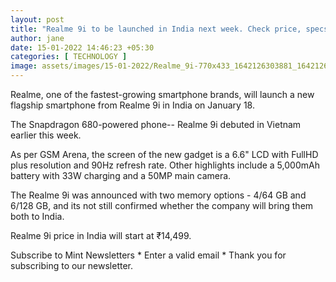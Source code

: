 ```yaml
---
layout: post
title: "Realme 9i to be launched in India next week. Check price, specs"
author: jane 
date: 15-01-2022 14:46:23 +05:30 
categories: [ TECHNOLOGY ] 
image: assets/images/15-01-2022/Realme_9i-770x433_1642126303881_1642126307433.webp
---
```

Realme, one of the fastest-growing smartphone brands, will launch a new flagship smartphone from Realme 9i in India on January 18.

The Snapdragon 680-powered phone-- Realme 9i debuted in Vietnam earlier this week.

As per GSM Arena, the screen of the new gadget is a 6.6" LCD with FullHD plus resolution and 90Hz refresh rate. Other highlights include a 5,000mAh battery with 33W charging and a 50MP main camera.

The Realme 9i was announced with two memory options - 4/64 GB and 6/128 GB, and its not still confirmed whether the company will bring them both to India.

Realme 9i price in India will start at ₹14,499.

Subscribe to Mint Newsletters * Enter a valid email * Thank you for subscribing to our newsletter.